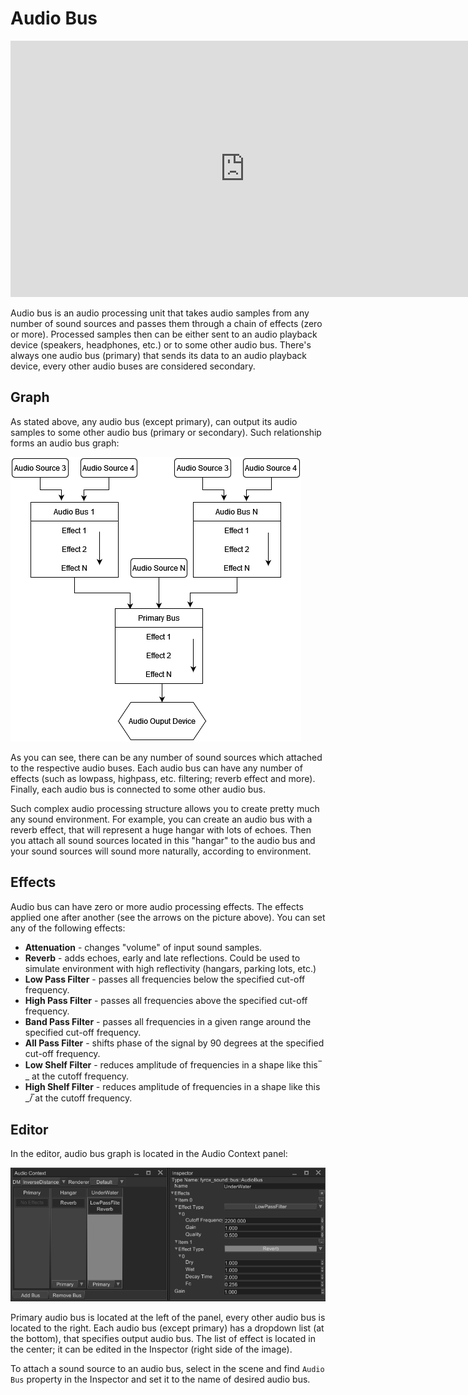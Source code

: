 # Audio Bus

<iframe width="750" height="410" src="https://youtube.com/embed/6-M3LUv9Jto" title="YouTube video player" frameborder="0" allow="accelerometer; autoplay; clipboard-write; encrypted-media; gyroscope; picture-in-picture" allowfullscreen></iframe>

Audio bus is an audio processing unit that takes audio samples from any number of sound sources and passes them through
a chain of effects (zero or more). Processed samples then can be either sent to an audio playback device (speakers, 
headphones, etc.) or to some other audio bus. There's always one audio bus (primary) that sends its data to an audio playback 
device, every other audio buses are considered secondary.

## Graph

As stated above, any audio bus (except primary), can output its audio samples to some other audio bus (primary or secondary).
Such relationship forms an audio bus graph:

![data flow diagram](data_flow_diagram.png)

As you can see, there can be any number of sound sources which attached to the respective audio buses. Each audio bus
can have any number of effects (such as lowpass, highpass, etc. filtering; reverb effect and more). Finally, each audio
bus is connected to some other audio bus.

Such complex audio processing structure allows you to create pretty much any sound environment. For example, you can
create an audio bus with a reverb effect, that will represent a huge hangar with lots of echoes. Then you attach all
sound sources located in this "hangar" to the audio bus and your sound sources will sound more naturally, according
to environment. 

## Effects

Audio bus can have zero or more audio processing effects. The effects applied one after another (see the arrows on the
picture above). You can set any of the following effects:

- **Attenuation** - changes "volume" of input sound samples.
- **Reverb** - adds echoes, early and late reflections. Could be used to simulate environment with high reflectivity (hangars,
parking lots, etc.)
- **Low Pass Filter** - passes all frequencies below the specified cut-off frequency.
- **High Pass Filter** - passes all frequencies above the specified cut-off frequency.
- **Band Pass Filter** - passes all frequencies in a given range around the specified cut-off frequency.
- **All Pass Filter** - shifts phase of the signal by 90 degrees at the specified cut-off frequency. 
- **Low Shelf Filter** - reduces amplitude of frequencies in a shape like this ̅ \_ at the cutoff frequency.
- **High Shelf Filter** - reduces amplitude of frequencies in a shape like this _/̅  at the cutoff frequency.

## Editor

In the editor, audio bus graph is located in the Audio Context panel:

![audio context](audio_context.png)

Primary audio bus is located at the left of the panel, every other audio bus is located to the right. Each audio bus
(except primary) has a dropdown list (at the bottom), that specifies output audio bus. The list of effect is located 
in the center; it can be edited in the Inspector (right side of the image).

To attach a sound source to an audio bus, select in the scene and find `Audio Bus` property in the Inspector and set it
to the name of desired audio bus.

